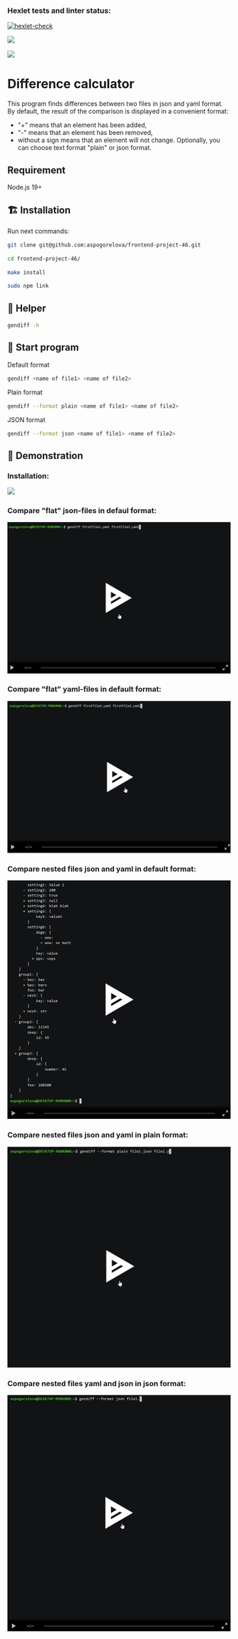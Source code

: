 ### Hexlet tests and linter status:
[![hexlet-check](https://github.com/aspogorelova/frontend-project-46/actions/workflows/hexlet-check.yml/badge.svg)](https://github.com/aspogorelova/frontend-project-46/actions/workflows/hexlet-check.yml)

<a href="https://codeclimate.com/github/aspogorelova/frontend-project-46/maintainability"><img src="https://api.codeclimate.com/v1/badges/0e1629559643fa2211b4/maintainability" /></a>

<a href="https://codeclimate.com/github/aspogorelova/frontend-project-46/test_coverage"><img src="https://api.codeclimate.com/v1/badges/0e1629559643fa2211b4/test_coverage" /></a>

# Difference calculator

This program finds differences between two files in json and yaml format.  
By default, the result of the comparison is displayed in a convenient format:
+ \"+" means that an element has been added,
+ \"-"  means that an element has been removed,
+ without a sign means that an element will not change.
Optionally, you can choose text format "plain" or json format.

## Requirement

Node.js 19+

## 🏗 Installation

Run next commands:
```sh
git clone git@github.com:aspogorelova/frontend-project-46.git
```
```sh
cd frontend-project-46/
```
```sh
make install
```
```sh
sudo npm link
```

## 🚨 Helper
```sh
gendiff -h
```

## 🚀 Start program
Default format
```sh
gendiff <name of file1> <name of file2> 
```

Plain format
```sh
gendiff --format plain <name of file1> <name of file2>
```

JSON format
```sh
gendiff --format json <name of file1> <name of file2>
```

## 👀 Demonstration

### Installation:
<a href="https://asciinema.org/a/vc6HDhcnYMRVV91BY4wqD0FYY" target="_blank"><img src="https://asciinema.org/a/vc6HDhcnYMRVV91BY4wqD0FYY.svg" id="asciicast-vc6HDhcnYMRVV91BY4wqD0FYY"></a>
<script async id="asciicast-vc6HDhcnYMRVV91BY4wqD0FYY" src="https://asciinema.org/a/vc6HDhcnYMRVV91BY4wqD0FYY.js"></script>

### Compare "flat" json-files in defaul format:

<a href="https://asciinema.org/a/bP5auqO2kJtH4S1b2zbB6xCDs" target="_blank"><img src="https://github.com/aspogorelova/frontend-project-46/blob/main/1.jpg"></a>

### Compare "flat" yaml-files in default format: 
<a href="https://asciinema.org/a/rX6pKMHgnPCm63rWG5WAl2BJP" target="_blank"><img src="https://github.com/aspogorelova/frontend-project-46/blob/main/2.jpg"></a>

### Compare nested files json and yaml in default format:  
<a href="https://asciinema.org/a/lgfeQ7oE9UAcesTJmCKyPOF0I" target="_blank"><img src="https://github.com/aspogorelova/frontend-project-46/blob/main/3.jpg"></a>

### Compare nested files json and yaml in plain format:  
<a href="https://asciinema.org/a/oWCxB866gdoV0WFL8UTtIbxIZ" target="_blank"><img src="https://github.com/aspogorelova/frontend-project-46/blob/main/4.jpg"></a>

### Compare nested files yaml and json in json format:  
<a href="https://asciinema.org/a/ZRuRhhLrCHzOlwyuFkIY6quvf" target="_blank"><img src="https://github.com/aspogorelova/frontend-project-46/blob/main/5.jpg"></a>

